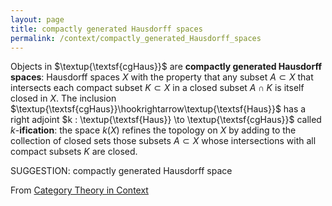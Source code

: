 ```yaml
---
layout: page
title: compactly generated Hausdorff spaces
permalink: /context/compactly_generated_Hausdorff_spaces
---
```

Objects in $\textup{\textsf{cgHaus}}$ are **compactly generated Hausdorff spaces**: Hausdorff spaces $X$ with the property that any subset $A \subset X$ that intersects each compact subset $K \subset X$ in a closed subset $A \cap K$ is itself closed in $X$.
 The inclusion $\textup{\textsf{cgHaus}}\hookrightarrow\textup{\textsf{Haus}}$ has a right adjoint $k : \textup{\textsf{Haus}} \to \textup{\textsf{cgHaus}}$ called $k$-**ification**: the space $k(X)$ refines the topology on $X$ by adding to the collection of closed sets those subsets $A \subset X$ whose intersections with all compact subsets $K$ are closed.

SUGGESTION: compactly generated Hausdorff space

From [Category Theory in Context](https://mathgloss.github.io/MathGloss/context.html)